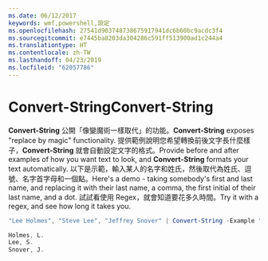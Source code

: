 ```yaml
---
ms.date: 06/12/2017
keywords: wmf,powershell,設定
ms.openlocfilehash: 27541d903748738675917941dc6b60bc9acdc3f4
ms.sourcegitcommit: e7445ba8203da304286c591ff513900ad1c244a4
ms.translationtype: HT
ms.contentlocale: zh-TW
ms.lasthandoff: 04/23/2019
ms.locfileid: "62057786"
---
```

# <a name="convert-string"></a><span data-ttu-id="abbda-102">Convert-String</span><span class="sxs-lookup"><span data-stu-id="abbda-102">Convert-String</span></span>
<span data-ttu-id="abbda-103">**Convert-String** 公開「像變魔術一樣取代」的功能。</span><span class="sxs-lookup"><span data-stu-id="abbda-103">**Convert-String** exposes "replace by magic" functionality.</span></span> <span data-ttu-id="abbda-104">提供範例說明您希望轉換前後文字長什麼樣子，**Convert-String** 就會自動設定文字的格式。</span><span class="sxs-lookup"><span data-stu-id="abbda-104">Provide before and after examples of how you want text to look, and **Convert-String** formats your text automatically.</span></span> <span data-ttu-id="abbda-105">以下是示範，輸入某人的名字和姓氏，然後取代為姓氏、逗號、名字首字母和一個點。</span><span class="sxs-lookup"><span data-stu-id="abbda-105">Here's a demo - taking somebody's first and last name, and replacing it with their last name, a comma, the first initial of their last name, and a dot.</span></span> <span data-ttu-id="abbda-106">試試看使用 Regex，就會知道要花多久時間。</span><span class="sxs-lookup"><span data-stu-id="abbda-106">Try it with a regex, and see how long it takes you.</span></span>

```powershell
"Lee Holmes", "Steve Lee", "Jeffrey Snover" | Convert-String -Example "Bill Gates=Gates, B.","John Smith=Smith, J."

Holmes, L.
Lee, S.
Snover, J.
```

